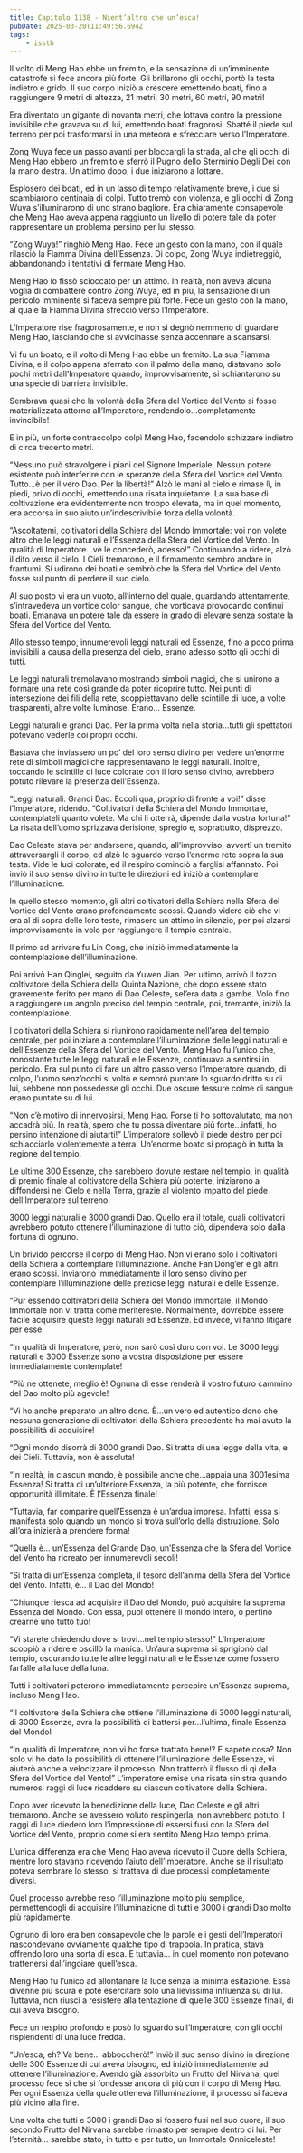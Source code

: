 ```yaml
---
title: Capitolo 1138 - Nient’altro che un’esca!
pubDate: 2025-03-20T11:49:56.694Z
tags:
    - issth
---
```



Il volto di Meng Hao ebbe un fremito, e la sensazione di un’imminente catastrofe si fece ancora più forte. Gli brillarono gli occhi, portò la testa indietro e grido. Il suo corpo iniziò a crescere emettendo boati, fino a raggiungere 9 metri di altezza, 21 metri, 30 metri, 60 metri, 90 metri!


Era diventato un gigante di novanta metri, che lottava contro la pressione invisibile che gravava su di lui, emettendo boati fragorosi. Sbatté il piede sul terreno per poi trasformarsi in una meteora e sfrecciare verso l’Imperatore.


Zong Wuya fece un passo avanti per bloccargli la strada, al che gli occhi di Meng Hao ebbero un fremito e sferrò il Pugno dello Sterminio Degli Dei con la mano destra. Un attimo dopo, i due iniziarono a lottare.


Esplosero dei boati, ed in un lasso di tempo relativamente breve, i due si scambiarono centinaia di colpi. Tutto tremò con violenza, e gli occhi di Zong Wuya s’illuminarono di uno strano bagliore. Era chiaramente consapevole che Meng Hao aveva appena raggiunto un livello di potere tale da poter rappresentare un problema persino per lui stesso.


“Zong Wuya!” ringhiò Meng Hao. Fece un gesto con la mano, con il quale rilasciò la Fiamma Divina dell’Essenza. Di colpo, Zong Wuya indietreggiò, abbandonando i tentativi di fermare Meng Hao.


Meng Hao lo fissò scioccato per un attimo. In realtà, non aveva alcuna voglia di combattere contro Zong Wuya, ed in più, la sensazione di un pericolo imminente si faceva sempre più forte. Fece un gesto con la mano, al quale la Fiamma Divina sfrecciò verso l’Imperatore.


L’Imperatore rise fragorosamente, e non si degnò nemmeno di guardare Meng Hao, lasciando che si avvicinasse senza accennare a scansarsi.


Vi fu un boato, e il volto di Meng Hao ebbe un fremito. La sua Fiamma Divina, e il colpo appena sferrato con il palmo della mano, distavano solo pochi metri dall’Imperatore quando, improvvisamente, si schiantarono su una specie di barriera invisibile.


Sembrava quasi che la volontà della Sfera del Vortice del Vento si fosse materializzata attorno all’Imperatore, rendendolo…completamente invincibile!


E in più, un forte contraccolpo colpì Meng Hao, facendolo schizzare indietro di circa trecento metri.


“Nessuno può stravolgere i piani del Signore Imperiale. Nessun potere esistente può interferire con le speranze della Sfera del Vortice del Vento. Tutto...è per il vero Dao. Per la libertà!” Alzò le mani al cielo e rimase lì, in piedi, privo di occhi, emettendo una risata inquietante. La sua base di coltivazione era evidentemente non troppo elevata, ma in quel momento, era accorsa in suo aiuto un’indescrivibile forza della volontà.


“Ascoltatemi, coltivatori della Schiera del Mondo Immortale: voi non volete altro che le leggi naturali e l’Essenza della Sfera del Vortice del Vento. In qualità di Imperatore…ve le concederò, adesso!” Continuando a ridere, alzò il dito verso il cielo. I Cieli tremarono, e il firmamento sembrò andare in frantumi. Si udirono dei boati e sembrò che la Sfera del Vortice del Vento fosse sul punto di perdere il suo cielo.


Al suo posto vi era un vuoto, all’interno del quale, guardando attentamente, s’intravedeva un vortice color sangue, che vorticava provocando continui boati. Emanava un potere tale da essere in grado di elevare senza sostate la Sfera del Vortice del Vento.


Allo stesso tempo, innumerevoli leggi naturali ed Essenze, fino a poco prima invisibili a causa della presenza del cielo, erano adesso sotto gli occhi di tutti.


Le leggi naturali tremolavano mostrando simboli magici, che si unirono a formare una rete così grande da poter ricoprire tutto. Nei punti di intersezione dei fili della rete, scoppiettavano delle scintille di luce, a volte trasparenti, altre volte luminose. Erano… Essenze.


Leggi naturali e grandi Dao. Per la prima volta nella storia…tutti gli spettatori potevano vederle coi propri occhi.


Bastava che inviassero un po’ del loro senso divino per vedere un’enorme rete di simboli magici che rappresentavano le leggi naturali. Inoltre, toccando le scintille di luce colorate con il loro senso divino, avrebbero potuto rilevare la presenza dell’Essenza.


“Leggi naturali. Grandi Dao. Eccoli qua, proprio di fronte a voi!” disse l’Imperatore, ridendo. “Coltivatori della Schiera del Mondo Immortale, contemplateli quanto volete. Ma chi li otterrà, dipende dalla vostra fortuna!” La risata dell’uomo sprizzava derisione, spregio e, soprattutto, disprezzo.


Dao Celeste stava per andarsene, quando, all’improvviso, avvertì un tremito attraversargli il corpo, ed alzò lo sguardo verso l’enorme rete sopra la sua testa. Vide le luci colorate, ed il respiro cominciò a farglisi affannato. Poi inviò il suo senso divino in tutte le direzioni ed iniziò a contemplare l’illuminazione.


In quello stesso momento, gli altri coltivatori della Schiera nella Sfera del Vortice del Vento erano profondamente scossi. Quando videro ciò che vi era al di sopra delle loro teste, rimasero un attimo in silenzio, per poi alzarsi improvvisamente in volo per raggiungere il tempio centrale.


Il primo ad arrivare fu Lin Cong, che iniziò immediatamente la contemplazione dell’illuminazione.


Poi arrivò Han Qinglei, seguito da Yuwen Jian. Per ultimo, arrivò il tozzo coltivatore della Schiera della Quinta Nazione, che dopo essere stato gravemente ferito per mano di Dao Celeste, sel’era data a gambe. Volò fino a raggiungere un angolo preciso del tempio centrale, poi, tremante, iniziò la contemplazione.


I coltivatori della Schiera si riunirono rapidamente nell’area del tempio centrale, per poi iniziare a contemplare l’illuminazione delle leggi naturali e dell’Essenze della Sfera del Vortice del Vento. Meng Hao fu l’unico che, nonostante tutte le leggi naturali e le Essenze, continuava a sentirsi in pericolo. Era sul punto di fare un altro passo verso l’Imperatore quando, di colpo, l’uomo senz’occhi si voltò e sembrò puntare lo sguardo dritto su di lui, sebbene non possedesse gli occhi. Due oscure fessure colme di sangue erano puntate su di lui.


“Non c’è motivo di innervosirsi, Meng Hao. Forse ti ho sottovalutato, ma non accadrà più. In realtà, spero che tu possa diventare più forte…infatti, ho persino intenzione di aiutarti!” L’imperatore sollevò il piede destro per poi schiacciarlo violentemente a terra. Un’enorme boato si propagò in tutta la regione del tempio.


Le ultime 300 Essenze, che sarebbero dovute restare nel tempio, in qualità di premio finale al coltivatore della Schiera più potente, iniziarono a diffondersi nel Cielo e nella Terra, grazie al violento impatto del piede dell’Imperatore sul terreno.


3000 leggi naturali e 3000 grandi Dao. Quello era il totale, quali coltivatori avrebbero potuto ottenere l’illuminazione di tutto ciò, dipendeva solo dalla fortuna di ognuno.


Un brivido percorse il corpo di Meng Hao. Non vi erano solo i coltivatori della Schiera a contemplare l’illuminazione. Anche Fan Dong’er e gli altri erano scossi. Inviarono immediatamente il loro senso divino per contemplare l’illuminazione delle preziose leggi naturali e delle Essenze.


“Pur essendo coltivatori della Schiera del Mondo Immortale, il Mondo Immortale non vi tratta come meritereste. Normalmente, dovrebbe essere facile acquisire queste leggi naturali ed Essenze. Ed invece, vi fanno litigare per esse.


“In qualità di Imperatore, però, non sarò così duro con voi. Le 3000 leggi naturali e 3000 Essenze sono a vostra disposizione per essere immediatamente contemplate!


“Più ne ottenete, meglio è! Ognuna di esse renderà il vostro futuro cammino del Dao molto più agevole!


“Vi ho anche preparato un altro dono. È…un vero ed autentico dono che nessuna generazione di coltivatori della Schiera precedente ha mai avuto la possibilità di acquisire!


“Ogni mondo disorrà di 3000 grandi Dao. Si tratta di una legge della vita, e dei Cieli. Tuttavia, non è assoluta!


“In realtà, in ciascun mondo, è possibile anche che…appaia una 3001esima Essenza! Si tratta di un’ulteriore Essenza, la più potente, che fornisce opportunità illimitate. È l’Essenza finale!


“Tuttavia, far comparire quell’Essenza è un’ardua impresa. Infatti, essa si manifesta solo quando un mondo si trova sull’orlo della distruzione. Solo all’ora inizierà a prendere forma!


“Quella è… un’Essenza del Grande Dao, un’Essenza che la Sfera del Vortice del Vento ha ricreato per innumerevoli secoli!


“Si tratta di un’Essenza completa, il tesoro dell’anima della Sfera del Vortice del Vento. Infatti, è… il Dao del Mondo!


“Chiunque riesca ad acquisire il Dao del Mondo, può acquisire la suprema Essenza del Mondo. Con essa, puoi ottenere il mondo intero, o perfino crearne uno tutto tuo!


“Vi starete chiedendo dove si trovi…nel tempio stesso!” L’Imperatore scoppiò a ridere e oscillò la manica. Un’aura suprema si sprigionò dal tempio, oscurando tutte le altre leggi naturali e le Essenze come fossero farfalle alla luce della luna.


Tutti i coltivatori poterono immediatamente percepire un’Essenza suprema, incluso Meng Hao.


“Il coltivatore della Schiera che ottiene l’illuminazione di 3000 leggi naturali, di 3000 Essenze, avrà la possibilità di battersi per…l’ultima, finale Essenza del Mondo!


“In qualità di Imperatore, non vi ho forse trattato bene!? E sapete cosa? Non solo vi ho dato la possibilità di ottenere l’illuminazione delle Essenze, vi aiuterò anche a velocizzare il processo. Non tratterrò il flusso di qi della Sfera del Vortice del Vento!” L’imperatore emise una risata sinistra quando numerosi raggi di luce ricaddero su ciascun coltivatore della Schiera.


Dopo aver ricevuto la benedizione della luce, Dao Celeste e gli altri tremarono. Anche se avessero voluto respingerla, non avrebbero potuto. I raggi di luce diedero loro l’impressione di essersi fusi con la Sfera del Vortice del Vento, proprio come si era sentito Meng Hao tempo prima.


L’unica differenza era che Meng Hao aveva ricevuto il Cuore della Schiera, mentre loro stavano ricevendo l’aiuto dell’Imperatore. Anche se il risultato poteva sembrare lo stesso, si trattava di due processi completamente diversi.


Quel processo avrebbe reso l’illuminazione molto più semplice, permettendogli di acquisire l’illuminazione di tutti e 3000 i grandi Dao molto più rapidamente.


Ognuno di loro era ben consapevole che le parole e i gesti dell’Imperatori nascondevano ovviamente qualche tipo di trappola. In pratica, stava offrendo loro una sorta di esca. E tuttavia… in quel momento non potevano trattenersi dall’ingoiare quell’esca.


Meng Hao fu l’unico ad allontanare la luce senza la minima esitazione. Essa divenne più scura e poté esercitare solo una lievissima influenza su di lui. Tuttavia, non riuscì a resistere alla tentazione di quelle 300 Essenze finali, di cui aveva bisogno.


Fece un respiro profondo e posò lo sguardo sull’Imperatore, con gli occhi risplendenti di una luce fredda.


“Un’esca, eh? Va bene… abboccherò!” Inviò il suo senso divino in direzione delle 300 Essenze di cui aveva bisogno, ed iniziò immediatamente ad ottenere l’illuminazione. Avendo già assorbito un Frutto del Nirvana, quel processo fece sì che si fondesse ancora di più con il corpo di Meng Hao. Per ogni Essenza della quale otteneva l’illuminazione, il processo si faceva più vicino alla fine.


Una volta che tutti e 3000 i grandi Dao si fossero fusi nel suo cuore, il suo secondo Frutto del Nirvana sarebbe rimasto per sempre dentro di lui. Per l’eternità… sarebbe stato, in tutto e per tutto, un Immortale Onniceleste!
                                


                                



